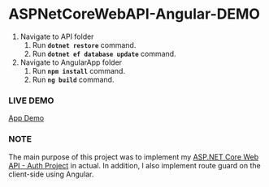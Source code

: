 ﻿# ASPNetCoreWebAPI-Angular-DEMO

1. Navigate to API folder
    1. Run **`dotnet restore`** command.
    1. Run **`dotnet ef database update`** command.
1. Navigate to AngularApp folder
    1. Run **`npm install`** command.
    1. Run **`ng build`** command.
    
### LIVE DEMO
[App Demo](http://rekcah-001-site1.ftempurl.com)

### NOTE
The main purpose of this project was to implement my [ASP.NET Core Web API - Auth Project](https://github.com/renciljustin/ASPNETCore-Auth) in actual. In addition, I also implement route guard on the client-side using Angular.
